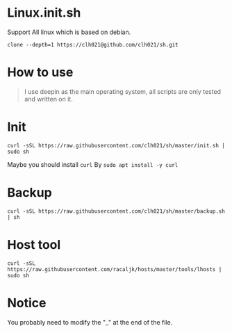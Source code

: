 # Linux.init.sh
Support All linux which is based on debian.

```
clone --depth=1 https://clh021@github.com/clh021/sh.git
```

# How to use
> I use deepin as the main operating system, all scripts are only tested and written on it.

# Init
```
curl -sSL https://raw.githubusercontent.com/clh021/sh/master/init.sh | sudo sh
```
Maybe you should install `curl` By `sudo apt install -y curl`

# Backup
```
curl -sSL https://raw.githubusercontent.com/clh021/sh/master/backup.sh | sh
```
# Host tool
```
curl -sSL https://raw.githubusercontent.com/racaljk/hosts/master/tools/lhosts | sudo sh
```
# Notice
You probably need to modify the "_" at the end of the file.


